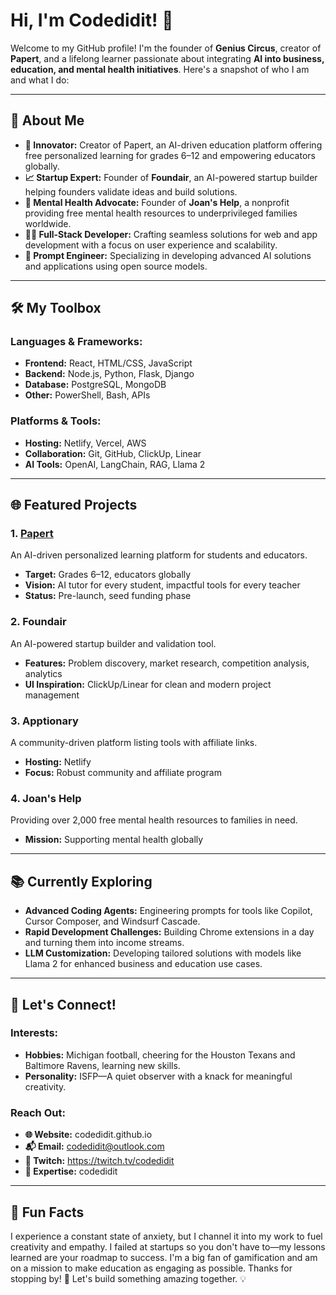 # Hi, I'm Codedidit! 👋

Welcome to my GitHub profile! I'm the founder of **Genius Circus**, creator of **Papert**, and a lifelong learner passionate about integrating **AI into business, education, and mental health initiatives**. Here's a snapshot of who I am and what I do:

---

## 🚀 About Me

- **🌟 Innovator:** Creator of Papert, an AI-driven education platform offering free personalized learning for grades 6–12 and empowering educators globally.
- **📈 Startup Expert:** Founder of **Foundair**, an AI-powered startup builder helping founders validate ideas and build solutions.
- **🧠 Mental Health Advocate:** Founder of **Joan's Help**, a nonprofit providing free mental health resources to underprivileged families worldwide.
- **👨‍💻 Full-Stack Developer:** Crafting seamless solutions for web and app development with a focus on user experience and scalability.
- **🧩 Prompt Engineer:** Specializing in developing advanced AI solutions and applications using open source models.

---

## 🛠️ My Toolbox

### Languages & Frameworks:
- **Frontend:** React, HTML/CSS, JavaScript
- **Backend:** Node.js, Python, Flask, Django
- **Database:** PostgreSQL, MongoDB
- **Other:** PowerShell, Bash, APIs

### Platforms & Tools:
- **Hosting:** Netlify, Vercel, AWS
- **Collaboration:** Git, GitHub, ClickUp, Linear
- **AI Tools:** OpenAI, LangChain, RAG, Llama 2

---

## 🌐 Featured Projects

### 1. [Papert](https://www.papert.io)
An AI-driven personalized learning platform for students and educators.
- **Target:** Grades 6–12, educators globally
- **Vision:** AI tutor for every student, impactful tools for every teacher
- **Status:** Pre-launch, seed funding phase

### 2. Foundair
An AI-powered startup builder and validation tool.
- **Features:** Problem discovery, market research, competition analysis, analytics
- **UI Inspiration:** ClickUp/Linear for clean and modern project management

### 3. Apptionary
A community-driven platform listing tools with affiliate links.
- **Hosting:** Netlify
- **Focus:** Robust community and affiliate program

### 4. Joan's Help
Providing over 2,000 free mental health resources to families in need.
- **Mission:** Supporting mental health globally

---

## 📚 Currently Exploring

- **Advanced Coding Agents:** Engineering prompts for tools like Copilot, Cursor Composer, and Windsurf Cascade.
- **Rapid Development Challenges:** Building Chrome extensions in a day and turning them into income streams.
- **LLM Customization:** Developing tailored solutions with models like Llama 2 for enhanced business and education use cases.

---

## 💬 Let's Connect!

### Interests:
- **Hobbies:** Michigan football, cheering for the Houston Texans and Baltimore Ravens, learning new skills.
- **Personality:** ISFP—A quiet observer with a knack for meaningful creativity.

### Reach Out:
- **🌐 Website:** codedidit.github.io
- **📬 Email:** codedidit@outlook.com
- **🎥 Twitch:** https://twitch.tv/codedidit
- **🧠 Expertise:** codedidit

---

## 🌟 Fun Facts

I experience a constant state of anxiety, but I channel it into my work to fuel creativity and empathy.
I failed at startups so you don't have to—my lessons learned are your roadmap to success.
I'm a big fan of gamification and am on a mission to make education as engaging as possible.
Thanks for stopping by! 🚀 Let's build something amazing together. 💡
